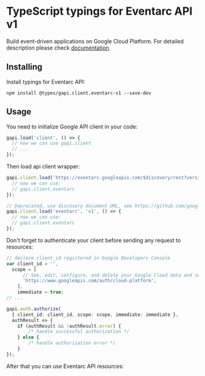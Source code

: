 # TypeScript typings for Eventarc API v1

Build event-driven applications on Google Cloud Platform.
For detailed description please check [documentation](https://cloud.google.com/eventarc).

## Installing

Install typings for Eventarc API:

```
npm install @types/gapi.client.eventarc-v1 --save-dev
```

## Usage

You need to initialize Google API client in your code:

```typescript
gapi.load('client', () => {
  // now we can use gapi.client
  // ...
});
```

Then load api client wrapper:

```typescript
gapi.client.load('https://eventarc.googleapis.com/$discovery/rest?version=v1', () => {
  // now we can use:
  // gapi.client.eventarc
});
```

```typescript
// Deprecated, use discovery document URL, see https://github.com/google/google-api-javascript-client/blob/master/docs/reference.md#----gapiclientloadname----version----callback--
gapi.client.load('eventarc', 'v1', () => {
  // now we can use:
  // gapi.client.eventarc
});
```

Don't forget to authenticate your client before sending any request to resources:

```typescript
// declare client_id registered in Google Developers Console
var client_id = '',
  scope = [
      // See, edit, configure, and delete your Google Cloud data and see the email address for your Google Account.
      'https://www.googleapis.com/auth/cloud-platform',
    ],
    immediate = true;
// ...

gapi.auth.authorize(
  { client_id: client_id, scope: scope, immediate: immediate },
  authResult => {
    if (authResult && !authResult.error) {
        /* handle successful authorization */
    } else {
        /* handle authorization error */
    }
});
```

After that you can use Eventarc API resources: <!-- TODO: make this work for multiple namespaces -->

```typescript
```

